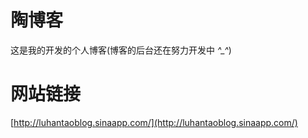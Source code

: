 陶博客
==============
这是我的开发的个人博客(博客的后台还在努力开发中 *^_^*)


网站链接
==============
[http://luhantaoblog.sinaapp.com/](http://luhantaoblog.sinaapp.com/)<br />
